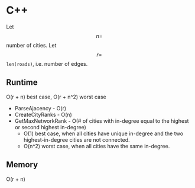 # C++

Let $$n = $$  number of cities.
Let $$r = $$ `len(roads)`, i.e. number of edges.

## Runtime

O(r + n) best case, O(r + n^2) worst case

* ParseAjacency - O(r)
* CreateCityRanks - O(n)
* GetMaxNetworkRank - O(# of cities with in-degree equal to the highest or second highest in-degree)
    * O(1) best case, when all cities have unique in-degree and the two highest-in-degree cities are not connected.
    * O(n^2) worst case, when all cities have the same in-degree.


## Memory

O(r + n)

